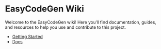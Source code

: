# EasyCodeGen Wiki

Welcome to the EasyCodeGen wiki! Here you'll find documentation, guides, and resources to help you use and contribute to this project.

- [Getting Started](GettingStarted.md)
- [Docs](Docs.md)

